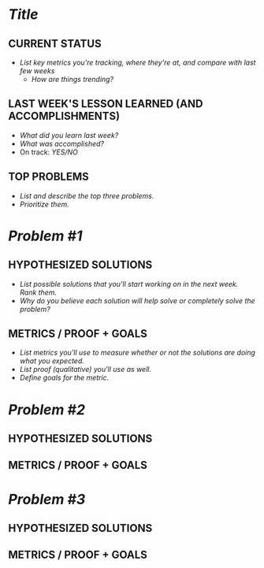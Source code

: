 <!-- Page 1 -->
# *Title*
## CURRENT STATUS
- *List key metrics you're tracking, where they're at, and compare with last few weeks*
    - *How are things trending?*

## LAST WEEK'S LESSON LEARNED (AND ACCOMPLISHMENTS)
- *What did you learn last week?*
- *What was accomplished?*
- On track: *YES/NO*

## TOP PROBLEMS
- *List and describe the top three problems.*
- *Prioritize them.*

<!-- Page 2 -->
# *Problem #1*
## HYPOTHESIZED SOLUTIONS
- *List possible solutions that you'll start working on in the next week. Rank them.*
- *Why do you believe each solution will help solve or completely solve the problem?*

## METRICS / PROOF + GOALS
- *List metrics you'll use to measure whether or not the solutions are doing what you expected.*
- *List proof (qualitative) you'll use as well.*
- *Define goals for the metric.*

# *Problem #2*
## HYPOTHESIZED SOLUTIONS

## METRICS / PROOF + GOALS


# *Problem #3*
## HYPOTHESIZED SOLUTIONS

## METRICS / PROOF + GOALS
